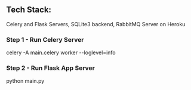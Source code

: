 ## Tech Stack:

Celery and Flask Servers, SQLite3 backend, RabbitMQ Server on Heroku

### Step 1 - Run Celery Server

celery -A main.celery worker --loglevel=info

### Step 2 - Run Flask App Server

python main.py
